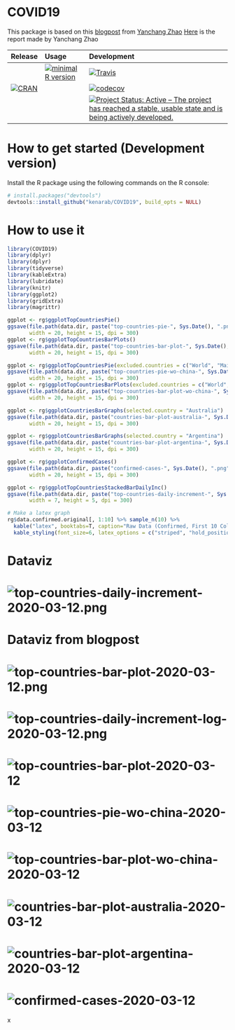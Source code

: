 # COVID19

 <!-- . -->

This package is based on this [blogpost](https://www.r-bloggers.com/coronavirus-data-analysis-with-r-tidyverse-and-ggplot2/) from [Yanchang Zhao](https://www.r-bloggers.com/author/yanchang-zhao/)
[Here](https://78462f86-a-e2d7344e-s-sites.googlegroups.com/a/rdatamining.com/www/docs/Coronavirus-data-analysis-world.pdf?attachauth=ANoY7cpG0jhQX4KQkAGcfnXtNxalgBn3uGcezFmRFwSB5SUumv6PPgxE3E7Vr0Td5nYYXh8tJShzfrT5p3PtIJgbpMEyx0YsQzAP0-r8MudNWb8nUGRQxF2BNfWTzJztSDb-X7hmjSDQW8rws8_xt5KHlmjSCd21rm--gYFFJb0OpgfPMsMVgkG8hfHxLmNznz6hU7VoJFesrX3FXNRO_Rr1tTJz3VLRBwOIiJ1UdPjXMp06XQIdn3Q%3D&attredirects=3) is the report made by Yanchang Zhao 



| Release | Usage | Development |
|:--------|:------|:------------|
| | [![minimal R version](https://img.shields.io/badge/R%3E%3D-3.4.0-blue.svg)](https://cran.r-project.org/) | [![Travis](https://travis-ci.org/kenarab/COVID19.svg?branch=master)](https://travis-ci.org/kenarab/COVID19) |
| [![CRAN](http://www.r-pkg.org/badges/version/COVID19)](https://cran.r-project.org/package=COVID19) | | [![codecov](https://codecov.io/gh/kenarab/COVID19/branch/master/graph/badge.svg)](https://codecov.io/gh/kenarab/COVID19) |
|||[![Project Status: Active – The project has reached a stable, usable state and is being actively developed.](https://www.repostatus.org/badges/latest/active.svg)](https://www.repostatus.org/#active)|


# How to get started (Development version)

Install the R package using the following commands on the R console:

```R
# install.packages("devtools")
devtools::install_github("kenarab/COVID19", build_opts = NULL)
```

# How to use it
```R
library(COVID19)
library(dplyr)
library(dplyr)
library(tidyverse)
library(kableExtra)
library(lubridate)
library(knitr)
library(ggplot2)
library(gridExtra)
library(magrittr)

ggplot <- rg$ggplotTopCountriesPie()
ggsave(file.path(data.dir, paste("top-countries-pie-", Sys.Date(), ".png", sep ="")), ggplot,
       width = 20, height = 15, dpi = 300)
ggplot <- rg$ggplotTopCountriesBarPlots()
ggsave(file.path(data.dir, paste("top-countries-bar-plot-", Sys.Date(), ".png", sep ="")), ggplot,
       width = 20, height = 15, dpi = 300)

ggplot <- rg$ggplotTopCountriesPie(excluded.countries = c("World", "Mainland China"))
ggsave(file.path(data.dir, paste("top-countries-pie-wo-china-", Sys.Date(), ".png", sep ="")), ggplot,
       width = 20, height = 15, dpi = 300)
ggplot <- rg$ggplotTopCountriesBarPlots(excluded.countries = c("World", "Mainland China"))
ggsave(file.path(data.dir, paste("top-countries-bar-plot-wo-china-", Sys.Date(), ".png", sep ="")), ggplot,
       width = 20, height = 15, dpi = 300)

ggplot <- rg$ggplotCountriesBarGraphs(selected.country = "Australia")
ggsave(file.path(data.dir, paste("countries-bar-plot-australia-", Sys.Date(), ".png", sep ="")), ggplot,
       width = 20, height = 15, dpi = 300)

ggplot <- rg$ggplotCountriesBarGraphs(selected.country = "Argentina")
ggsave(file.path(data.dir, paste("countries-bar-plot-argentina-", Sys.Date(), ".png", sep ="")), ggplot,
       width = 20, height = 15, dpi = 300)

ggplot <- rg$ggplotConfirmedCases()
ggsave(file.path(data.dir, paste("confirmed-cases-", Sys.Date(), ".png", sep ="")), ggplot,
       width = 20, height = 15, dpi = 300)

ggplot <- rg$ggplotTopCountriesStackedBarDailyInc()
ggsave(file.path(data.dir, paste("top-countries-daily-increment-", Sys.Date(), ".png", sep ="")), ggplot,
       width = 7, height = 5, dpi = 300)

# Make a latex graph
rg$data.confirmed.original[, 1:10] %>% sample_n(10) %>%
  kable("latex", booktabs=T, caption="Raw Data (Confirmed, First 10 Columns only)") %>%
  kable_styling(font_size=6, latex_options = c("striped", "hold_position", "repeat_header"))
```

# Dataviz

# ![top-countries-daily-increment-2020-03-12.png](https://github.com/kenarab/COVID19/blob/master/inst/extdata/top-countries-daily-increment-2020-03-12.png)

# Dataviz from blogpost

# ![top-countries-bar-plot-2020-03-12.png](https://github.com/kenarab/COVID19/blob/master/inst/extdata/top-countries-pie-2020-03-12.png)
# ![top-countries-daily-increment-log-2020-03-12.png](https://github.com/kenarab/COVID19/blob/master/inst/extdata/top-countries-daily-increment-log-2020-03-12.png)
# ![top-countries-bar-plot-2020-03-12](https://github.com/kenarab/COVID19/blob/master/inst/extdata/top-countries-bar-plot-2020-03-12.png)
# ![top-countries-pie-wo-china-2020-03-12](https://github.com/kenarab/COVID19/blob/master/inst/extdata/top-countries-pie-wo-china-2020-03-12.png)
# ![top-countries-bar-plot-wo-china-2020-03-12](https://github.com/kenarab/COVID19/blob/master/inst/extdata/top-countries-bar-plot-wo-china-2020-03-12.png)
# ![countries-bar-plot-australia-2020-03-12](https://github.com/kenarab/COVID19/blob/master/inst/extdata/countries-bar-plot-australia-2020-03-12.png)
# ![countries-bar-plot-argentina-2020-03-12](https://github.com/kenarab/COVID19/blob/master/inst/extdata/countries-bar-plot-argentina-2020-03-12.png)
# ![confirmed-cases-2020-03-12](https://github.com/kenarab/COVID19/blob/master/inst/extdata/confirmed-cases2020-03-12.png)

x
